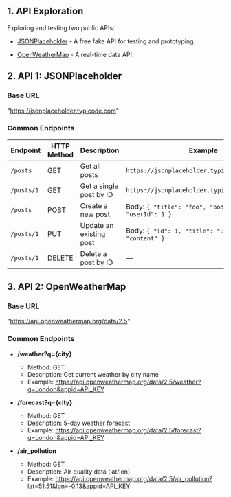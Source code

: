 ## 1. API Exploration

Exploring and testing two public APIs:

- [JSONPlaceholder](https://jsonplaceholder.typicode.com) - A free fake API for testing and prototyping.

- [OpenWeatherMap](https://openweathermap.org/api) - A real-time data API.

## 2. API 1: JSONPlaceholder

### Base URL

"https://jsonplaceholder.typicode.com"

### Common Endpoints

| Endpoint   | HTTP Method | Description             | Example                                                    |
| ---------- | ----------- | ----------------------- | ---------------------------------------------------------- |
| `/posts`   | GET         | Get all posts           | `https://jsonplaceholder.typicode.com/posts`               |
| `/posts/1` | GET         | Get a single post by ID | `https://jsonplaceholder.typicode.com/posts/1`             |
| `/posts`   | POST        | Create a new post       | Body: `{ "title": "foo", "body": "bar", "userId": 1 }`     |
| `/posts/1` | PUT         | Update an existing post | Body: `{ "id": 1, "title": "updated", "body": "content" }` |
| `/posts/1` | DELETE      | Delete a post by ID     | —                                                          |

## 3. API 2: OpenWeatherMap

### Base URL

"https://api.openweathermap.org/data/2.5"

### Common Endpoints

- **/weather?q={city}**
  - Method: GET
  - Description: Get current weather by city name
  - Example: https://api.openweathermap.org/data/2.5/weather?q=London&appid=API_KEY

- **/forecast?q={city}**
  - Method: GET
  - Description: 5-day weather forecast
  - Example: https://api.openweathermap.org/data/2.5/forecast?q=London&appid=API_KEY

- **/air_pollution**
  - Method: GET
  - Description: Air quality data (lat/lon)
  - Example: https://api.openweathermap.org/data/2.5/air_pollution?lat=51.51&lon=-0.13&appid=API_KEY
